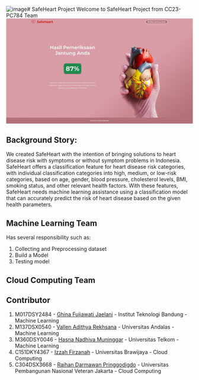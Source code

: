 ![image](https://github.com/daar1518/Capstone-Project/assets/90809630/2ddca1ef-5bcb-4177-aca4-f808b3b4fcf9)# SafeHeart Project
Welcome to SafeHeart Project from CC23-PC784 Team
![prototype](SafeHeart.jpeg)
## Background Story:
We created SafeHeart with the intention of bringing solutions to heart disease risk with symptoms or without symptom problems in Indonesia. SafeHeart offers a classification feature for heart disease risk categories, with individual classification categories into high, medium, or low-risk categories, based on age, gender, blood pressure, cholesterol levels, BMI, smoking status, and other relevant health factors. With these features, SafeHeart needs machine learning assistance using a classification model that can accurately predict the risk of heart disease based on the given health parameters.

## Machine Learning Team
Has several responsibility such as:
1. Collecting and Preprocessing dataset
2. Build a Model
3. Testing model

## Cloud Computing Team


## Contributor
1. M017DSY2484 - [Ghina Fujiawati Jaelani](https://www.linkedin.com/in/) - Institut Teknologi Bandung - Machine Learning
2. M137DSX0540 - [Vallen Adithya Rekhsana](https://www.linkedin.com/in/vallen-adithya-rekhsana-a5734b193/) - Universitas Andalas - Machine Learning
3. M360DSY0046 - [Hasna Nadhiva Muninggar](https://www.linkedin.com/in/) - Universitas Telkom - Machine Learning
4. C151DKY4367 - [Izzah Firzanah](https://www.linkedin.com/in/izzah-firzanah-024951215/) - Universitas Brawijaya - Cloud Computing
5. C304DSX3668 - [Raihan Darmawan Pringgodigdo](https://www.linkedin.com/in/raihan-darmawan-pringgodigdo-14970021a) - Universitas Pembangunan Nasional Veteran Jakarta - Cloud Computing
